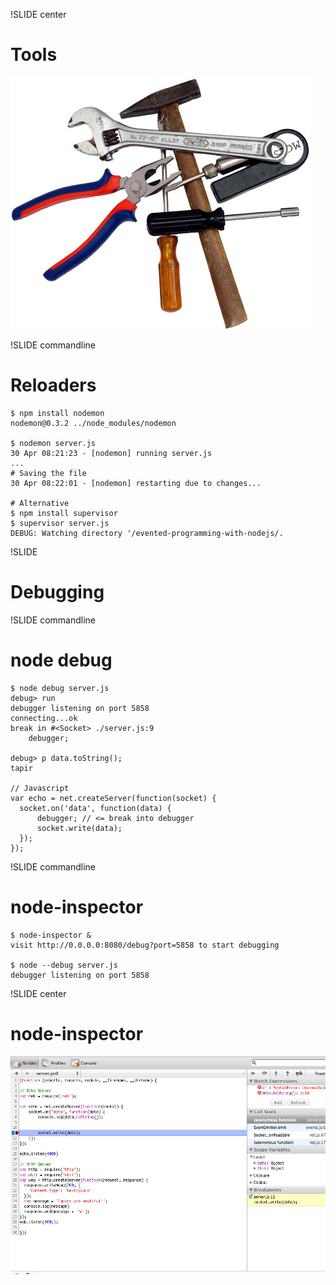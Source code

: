 !SLIDE center
# Tools
![Tools](tools.jpg)

!SLIDE commandline
# Reloaders

    $ npm install nodemon
    nodemon@0.3.2 ../node_modules/nodemon

    $ nodemon server.js 
    30 Apr 08:21:23 - [nodemon] running server.js 
    ...
    # Saving the file
    30 Apr 08:22:01 - [nodemon] restarting due to changes...
    
    # Alternative
    $ npm install supervisor
    $ supervisor server.js 
    DEBUG: Watching directory '/evented-programming-with-nodejs/. 




!SLIDE 
# Debugging

!SLIDE commandline
# node debug

    $ node debug server.js
    debug> run
    debugger listening on port 5858
    connecting...ok
    break in #<Socket> ./server.js:9
        debugger;

    debug> p data.toString();
    tapir

    // Javascript
    var echo = net.createServer(function(socket) {
      socket.on('data', function(data) {
          debugger; // <= break into debugger
          socket.write(data);
      });
    });


!SLIDE commandline
# node-inspector

    $ node-inspector &
    visit http://0.0.0.0:8080/debug?port=5858 to start debugging

    $ node --debug server.js
    debugger listening on port 5858

!SLIDE center
# node-inspector
![node-inspector](nodeJS-Inspector.png)


 




